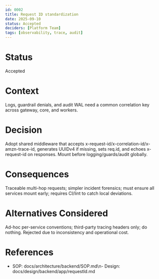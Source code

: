 ```yaml
---
id: 0002
title: Request ID standardization
date: 2025-09-10
status: Accepted
deciders: [Platform Team]
tags: [observability, trace, audit]
---
```


# Status
Accepted

# Context
Logs, guardrail denials, and audit WAL need a common correlation key across gateway, core, and workers.

# Decision
Adopt shared middleware that accepts x-request-id/x-correlation-id/x-amzn-trace-id, generates UUIDv4 if missing, sets req.id, and echoes x-request-id on responses. Mount before logging/guards/audit globally.

# Consequences
Traceable multi-hop requests; simpler incident forensics; must ensure all services mount early; requires CI/lint to catch local deviations.

# Alternatives Considered
Ad-hoc per-service conventions; third-party tracing headers only; do nothing. Rejected due to inconsistency and operational cost.

# References
- SOP: docs/architecture/backend/SOP.md\n- Design: docs/design/backend/app/requestId.md
